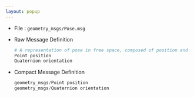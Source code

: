 ```yaml
---
layout: popup
---
```


- File : `geometry_msgs/Pose.msg`
- Raw Message Definition

  ```py
  # A representation of pose in free space, composed of position and orientation.
  Point position
  Quaternion orientation
  ```

- Compact Message Definition

  ```c
  geometry_msgs/Point position
  geometry_msgs/Quaternion orientation
  ```
